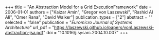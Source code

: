 +++
title = "An Abstraction Model for a Grid ExecutionFramework"
date = 2006-01-01
authors = ["Kaizar Amin", "Gregor von Laszewski", "Rashid Al Ali", "Omer Rana", "David Walker"]
publication_types = ["2"]
abstract = ""
selected = "false"
publication = "*Euromicro Journal of Systems Architecture*"
url_pdf = "https://laszewski.github.io/papers/vonLaszewski-abstraction-jsa.pdf"
doi = "10.1016/j.sysarc.2004.10.007"
+++

